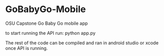 # GoBabyGo-Mobile
OSU Capstone Go Baby Go mobile app

to start running the API run:
python app.py

The rest of the code can be compiled and ran in android studio or xcode once API is running.